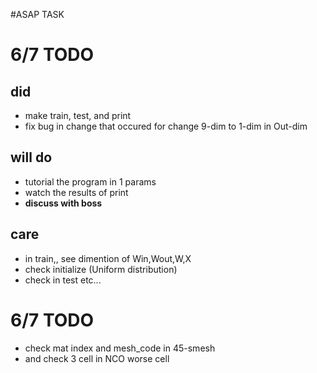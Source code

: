 #ASAP TASK

# 6/7 TODO
## did
* make train, test, and print
* fix bug in change that occured for change 9-dim to 1-dim in Out-dim
## will do
* tutorial the program in 1 params
* watch the results of print
* **discuss with boss**
## care
* in train,, see dimention of Win,Wout,W,X
* check initialize (Uniform distribution)
* check in test
etc...

# 6/7 TODO
* check mat index and mesh_code in 45-smesh
* and check 3 cell in NCO worse cell